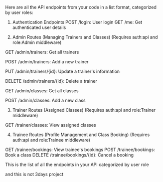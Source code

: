 Here are all the API endpoints from your code in a list format, categorized by user roles:

1. Authentication Endpoints
POST /login: User login
GET /me: Get authenticated user details

2. Admin Routes (Managing Trainers and Classes)
(Requires auth:api and role:Admin middleware)

GET /admin/trainers: Get all trainers

POST /admin/trainers: Add a new trainer

PUT /admin/trainers/{id}: Update a trainer's information

DELETE /admin/trainers/{id}: Delete a trainer

GET /admin/classes: Get all classes

POST /admin/classes: Add a new class

3. Trainer Routes (Assigned Classes)
(Requires auth:api and role:Trainer middleware)

GET /trainer/classes: View assigned classes

4. Trainee Routes (Profile Management and Class Booking)
(Requires auth:api and role:Trainee middleware)

GET /trainee/bookings: View trainee's bookings
POST /trainee/bookings: Book a class
DELETE /trainee/bookings/{id}: Cancel a booking

This is the list of all the endpoints in your API categorized by user role

and this is not 3days project
